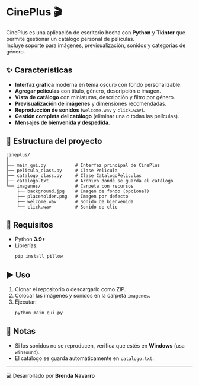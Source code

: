 # CinePlus 🎬

CinePlus es una aplicación de escritorio hecha con **Python** y **Tkinter** que permite gestionar un catálogo personal de películas.  
Incluye soporte para imágenes, previsualización, sonidos y categorías de género.

## ✨ Características
- **Interfaz gráfica** moderna en tema oscuro con fondo personalizable.
- **Agregar películas** con título, género, descripción e imagen.
- **Vista de catálogo** con miniaturas, descripción y filtro por género.
- **Previsualización de imágenes** y dimensiones recomendadas.
- **Reproducción de sonidos** (`welcome.wav` y `click.wav`).
- **Gestión completa del catálogo** (eliminar una o todas las películas).
- **Mensajes de bienvenida y despedida**.

## 📂 Estructura del proyecto
```
cineplus/
│
├── main_gui.py           # Interfaz principal de CinePlus
├── pelicula_class.py     # Clase Pelicula
├── catalogo_class.py     # Clase CatalogoPeliculas
├── catalogo.txt          # Archivo donde se guarda el catálogo
└── imagenes/             # Carpeta con recursos
    ├── background.jpg    # Imagen de fondo (opcional)
    ├── placeholder.png   # Imagen por defecto
    ├── welcome.wav       # Sonido de bienvenida
    └── click.wav         # Sonido de clic
```

## 🚀 Requisitos
- Python **3.9+**
- Librerías:
  ```bash
  pip install pillow
  ```

## ▶ Uso
1. Clonar el repositorio o descargarlo como ZIP.
2. Colocar las imágenes y sonidos en la carpeta `imagenes`.
3. Ejecutar:
   ```bash
   python main_gui.py
   ```

## 📌 Notas
- Si los sonidos no se reproducen, verifica que estés en **Windows** (usa `winsound`).
- El catálogo se guarda automáticamente en `catalogo.txt`.

---
💻 Desarrollado por **Brenda Navarro**  
